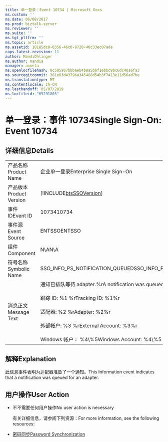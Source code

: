 ```yaml
---
title: 单一登录：Event 10734 | Microsoft Docs
ms.custom: ''
ms.date: 06/08/2017
ms.prod: biztalk-server
ms.reviewer: ''
ms.suite: ''
ms.tgt_pltfrm: ''
ms.topic: article
ms.assetid: 10185dc8-0356-46c0-8720-40c33ec07ade
caps.latest.revision: 11
author: MandiOhlinger
ms.author: mandia
manager: anneta
ms.openlocfilehash: 8c505a67bbbaeb4b9a5bbf1ebbc8bc6dc40a6fa3
ms.sourcegitcommit: 381e83d43796a345488d54b3f7413e11d56ad7be
ms.translationtype: MT
ms.contentlocale: zh-CN
ms.lasthandoff: 05/07/2019
ms.locfileid: "65291803"
---
```

# <a name="single-sign-on-event-10734"></a><span data-ttu-id="ac3c4-102">单一登录：事件 10734</span><span class="sxs-lookup"><span data-stu-id="ac3c4-102">Single Sign-On: Event 10734</span></span>
## <a name="details"></a><span data-ttu-id="ac3c4-103">详细信息</span><span class="sxs-lookup"><span data-stu-id="ac3c4-103">Details</span></span>  

|                 |                                                                                                                                                                            |
|-----------------|----------------------------------------------------------------------------------------------------------------------------------------------------------------------------|
|  <span data-ttu-id="ac3c4-104">产品名称</span><span class="sxs-lookup"><span data-stu-id="ac3c4-104">Product Name</span></span>   |                                                                         <span data-ttu-id="ac3c4-105">企业单一登录</span><span class="sxs-lookup"><span data-stu-id="ac3c4-105">Enterprise Single Sign-On</span></span>                                                                          |
| <span data-ttu-id="ac3c4-106">产品版本</span><span class="sxs-lookup"><span data-stu-id="ac3c4-106">Product Version</span></span> |                                                         [!INCLUDE[btsSSOVersion](../includes/btsssoversion-md.md)]                                                         |
|    <span data-ttu-id="ac3c4-107">事件 ID</span><span class="sxs-lookup"><span data-stu-id="ac3c4-107">Event ID</span></span>     |                                                                                   <span data-ttu-id="ac3c4-108">10734</span><span class="sxs-lookup"><span data-stu-id="ac3c4-108">10734</span></span>                                                                                    |
|  <span data-ttu-id="ac3c4-109">事件源</span><span class="sxs-lookup"><span data-stu-id="ac3c4-109">Event Source</span></span>   |                                                                                   <span data-ttu-id="ac3c4-110">ENTSSO</span><span class="sxs-lookup"><span data-stu-id="ac3c4-110">ENTSSO</span></span>                                                                                   |
|    <span data-ttu-id="ac3c4-111">组件</span><span class="sxs-lookup"><span data-stu-id="ac3c4-111">Component</span></span>    |                                                                                    <span data-ttu-id="ac3c4-112">N\A</span><span class="sxs-lookup"><span data-stu-id="ac3c4-112">N\A</span></span>                                                                                     |
|  <span data-ttu-id="ac3c4-113">符号名称</span><span class="sxs-lookup"><span data-stu-id="ac3c4-113">Symbolic Name</span></span>  |                                                                      <span data-ttu-id="ac3c4-114">SSO_INFO_PS_NOTIFICATION_QUEUED</span><span class="sxs-lookup"><span data-stu-id="ac3c4-114">SSO_INFO_PS_NOTIFICATION_QUEUED</span></span>                                                                       |
|  <span data-ttu-id="ac3c4-115">消息正文</span><span class="sxs-lookup"><span data-stu-id="ac3c4-115">Message Text</span></span>   | <span data-ttu-id="ac3c4-116">通知已排队等待 adapter.%r</span><span class="sxs-lookup"><span data-stu-id="ac3c4-116">A notification was queued for an adapter.%r</span></span><br /><br /> <span data-ttu-id="ac3c4-117">跟踪 ID: %1 %r</span><span class="sxs-lookup"><span data-stu-id="ac3c4-117">Tracking ID: %1%r</span></span><br /><br /> <span data-ttu-id="ac3c4-118">适配器: %2 %r</span><span class="sxs-lookup"><span data-stu-id="ac3c4-118">Adapter: %2%r</span></span><br /><br /> <span data-ttu-id="ac3c4-119">外部帐户: %3 %r</span><span class="sxs-lookup"><span data-stu-id="ac3c4-119">External Account: %3%r</span></span><br /><br /> <span data-ttu-id="ac3c4-120">Windows 帐户： %4\\%5</span><span class="sxs-lookup"><span data-stu-id="ac3c4-120">Windows Account: %4\\%5</span></span> |

## <a name="explanation"></a><span data-ttu-id="ac3c4-121">解释</span><span class="sxs-lookup"><span data-stu-id="ac3c4-121">Explanation</span></span>  
 <span data-ttu-id="ac3c4-122">此信息事件表明为适配器准备了一个通知。</span><span class="sxs-lookup"><span data-stu-id="ac3c4-122">This Information event indicates that a notification was queued for an adapter.</span></span>  

## <a name="user-action"></a><span data-ttu-id="ac3c4-123">用户操作</span><span class="sxs-lookup"><span data-stu-id="ac3c4-123">User Action</span></span>  

- <span data-ttu-id="ac3c4-124">不不需要任何用户操作</span><span class="sxs-lookup"><span data-stu-id="ac3c4-124">No user action is necessary</span></span>  

  <span data-ttu-id="ac3c4-125">有关详细信息，请参阅下列资源：</span><span class="sxs-lookup"><span data-stu-id="ac3c4-125">For more information, see the following resources:</span></span>  

- [<span data-ttu-id="ac3c4-126">密码同步</span><span class="sxs-lookup"><span data-stu-id="ac3c4-126">Password Synchronization</span></span>](../core/password-synchronization2.md)
